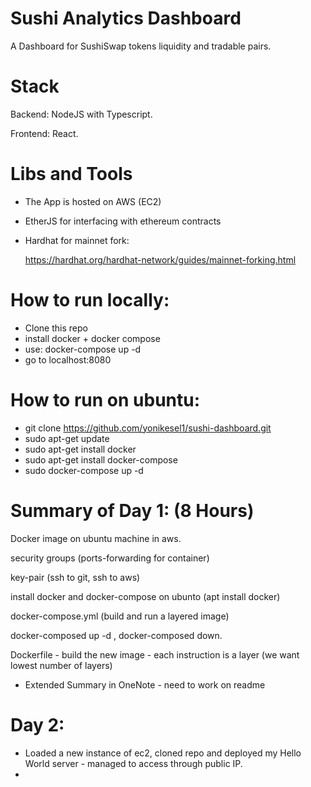 # Sushi Analytics Dashboard

A Dashboard for SushiSwap tokens liquidity and tradable pairs.

# Stack

Backend: NodeJS with Typescript.

Frontend: React.

# Libs and Tools

- The App is hosted on AWS (EC2)
- EtherJS for interfacing with ethereum contracts
- Hardhat for mainnet fork:

  https://hardhat.org/hardhat-network/guides/mainnet-forking.html

# How to run locally:

- Clone this repo
- install docker + docker compose
- use: docker-compose up -d
- go to localhost:8080

# How to run on ubuntu:

- git clone https://github.com/yonikesel1/sushi-dashboard.git
- sudo apt-get update
- sudo apt-get install docker
- sudo apt-get install docker-compose
- sudo docker-compose up -d

# Summary of Day 1: (8 Hours)

Docker image on ubuntu machine in aws.

security groups (ports-forwarding for container)

key-pair (ssh to git, ssh to aws)

install docker and docker-compose on ubunto (apt install docker)

docker-compose.yml (build and run a layered image)

docker-composed up -d , docker-composed down.

Dockerfile - build the new image - each instruction is a layer (we want lowest number of layers)

- Extended Summary in OneNote - need to work on readme

# Day 2:

- Loaded a new instance of ec2, cloned repo and deployed my Hello World server - managed to access through public IP.
-
